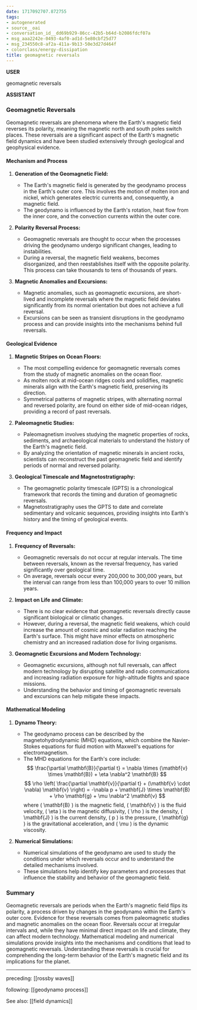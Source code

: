 ```yaml
---
date: 1717092707.872755
tags:
- autogenerated
- source__oai
- conversation_id__dd69b929-86cc-42b5-b64d-b2086fdcf07a
- msg_aaa2242e-0493-4af0-ad1d-5e80cbf25d77
- msg_234550c8-af2a-411a-9b13-50e3d27d464f
- colorclass/energy-dissipation
title: geomagnetic reversals
---
```


**USER**

geomagnetic reversals


**ASSISTANT**

### Geomagnetic Reversals

Geomagnetic reversals are phenomena where the Earth's magnetic field reverses its polarity, meaning the magnetic north and south poles switch places. These reversals are a significant aspect of the Earth's magnetic field dynamics and have been studied extensively through geological and geophysical evidence.

#### Mechanism and Process

1. **Generation of the Geomagnetic Field:**
   - The Earth's magnetic field is generated by the geodynamo process in the Earth's outer core. This involves the motion of molten iron and nickel, which generates electric currents and, consequently, a magnetic field.
   - The geodynamo is influenced by the Earth's rotation, heat flow from the inner core, and the convection currents within the outer core.

2. **Polarity Reversal Process:**
   - Geomagnetic reversals are thought to occur when the processes driving the geodynamo undergo significant changes, leading to instabilities.
   - During a reversal, the magnetic field weakens, becomes disorganized, and then reestablishes itself with the opposite polarity. This process can take thousands to tens of thousands of years.

3. **Magnetic Anomalies and Excursions:**
   - Magnetic anomalies, such as geomagnetic excursions, are short-lived and incomplete reversals where the magnetic field deviates significantly from its normal orientation but does not achieve a full reversal.
   - Excursions can be seen as transient disruptions in the geodynamo process and can provide insights into the mechanisms behind full reversals.

#### Geological Evidence

1. **Magnetic Stripes on Ocean Floors:**
   - The most compelling evidence for geomagnetic reversals comes from the study of magnetic anomalies on the ocean floor.
   - As molten rock at mid-ocean ridges cools and solidifies, magnetic minerals align with the Earth's magnetic field, preserving its direction.
   - Symmetrical patterns of magnetic stripes, with alternating normal and reversed polarity, are found on either side of mid-ocean ridges, providing a record of past reversals.

2. **Paleomagnetic Studies:**
   - Paleomagnetism involves studying the magnetic properties of rocks, sediments, and archaeological materials to understand the history of the Earth's magnetic field.
   - By analyzing the orientation of magnetic minerals in ancient rocks, scientists can reconstruct the past geomagnetic field and identify periods of normal and reversed polarity.

3. **Geological Timescale and Magnetostratigraphy:**
   - The geomagnetic polarity timescale (GPTS) is a chronological framework that records the timing and duration of geomagnetic reversals.
   - Magnetostratigraphy uses the GPTS to date and correlate sedimentary and volcanic sequences, providing insights into Earth's history and the timing of geological events.

#### Frequency and Impact

1. **Frequency of Reversals:**
   - Geomagnetic reversals do not occur at regular intervals. The time between reversals, known as the reversal frequency, has varied significantly over geological time.
   - On average, reversals occur every 200,000 to 300,000 years, but the interval can range from less than 100,000 years to over 10 million years.

2. **Impact on Life and Climate:**
   - There is no clear evidence that geomagnetic reversals directly cause significant biological or climatic changes.
   - However, during a reversal, the magnetic field weakens, which could increase the amount of cosmic and solar radiation reaching the Earth's surface. This might have minor effects on atmospheric chemistry and an increased radiation dose for living organisms.

3. **Geomagnetic Excursions and Modern Technology:**
   - Geomagnetic excursions, although not full reversals, can affect modern technology by disrupting satellite and radio communications and increasing radiation exposure for high-altitude flights and space missions.
   - Understanding the behavior and timing of geomagnetic reversals and excursions can help mitigate these impacts.

#### Mathematical Modeling

1. **Dynamo Theory:**
   - The geodynamo process can be described by the magnetohydrodynamic (MHD) equations, which combine the Navier-Stokes equations for fluid motion with Maxwell's equations for electromagnetism.
   - The MHD equations for the Earth's core include:
     $$
     \frac{\partial \mathbf{B}}{\partial t} = \nabla \times (\mathbf{v} \times \mathbf{B}) + \eta \nabla^2 \mathbf{B}
     $$
     $$
     \rho \left( \frac{\partial \mathbf{v}}{\partial t} + (\mathbf{v} \cdot \nabla) \mathbf{v} \right) = -\nabla p + \mathbf{J} \times \mathbf{B} + \rho \mathbf{g} + \mu \nabla^2 \mathbf{v}
     $$
     where \( \mathbf{B} \) is the magnetic field, \( \mathbf{v} \) is the fluid velocity, \( \eta \) is the magnetic diffusivity, \( \rho \) is the density, \( \mathbf{J} \) is the current density, \( p \) is the pressure, \( \mathbf{g} \) is the gravitational acceleration, and \( \mu \) is the dynamic viscosity.

2. **Numerical Simulations:**
   - Numerical simulations of the geodynamo are used to study the conditions under which reversals occur and to understand the detailed mechanisms involved.
   - These simulations help identify key parameters and processes that influence the stability and behavior of the geomagnetic field.

### Summary

Geomagnetic reversals are periods when the Earth's magnetic field flips its polarity, a process driven by changes in the geodynamo within the Earth's outer core. Evidence for these reversals comes from paleomagnetic studies and magnetic anomalies on the ocean floor. Reversals occur at irregular intervals and, while they have minimal direct impact on life and climate, they can affect modern technology. Mathematical modeling and numerical simulations provide insights into the mechanisms and conditions that lead to geomagnetic reversals. Understanding these reversals is crucial for comprehending the long-term behavior of the Earth's magnetic field and its implications for the planet.


---

preceding: [[rossby waves]]  


following: [[geodynamo process]]

See also: [[field dynamics]]